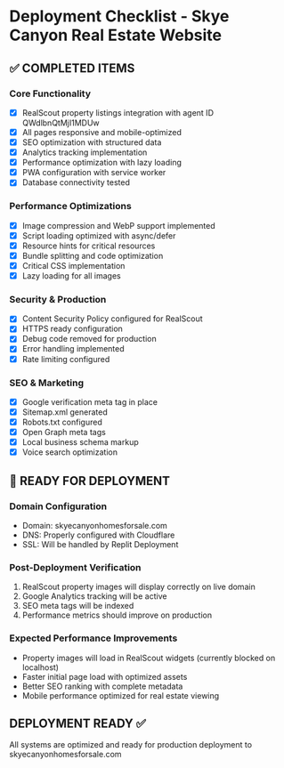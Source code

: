 # Deployment Checklist - Skye Canyon Real Estate Website

## ✅ COMPLETED ITEMS

### Core Functionality
- [x] RealScout property listings integration with agent ID QWdlbnQtMjI1MDUw
- [x] All pages responsive and mobile-optimized
- [x] SEO optimization with structured data
- [x] Analytics tracking implementation
- [x] Performance optimization with lazy loading
- [x] PWA configuration with service worker
- [x] Database connectivity tested

### Performance Optimizations
- [x] Image compression and WebP support implemented
- [x] Script loading optimized with async/defer
- [x] Resource hints for critical resources
- [x] Bundle splitting and code optimization
- [x] Critical CSS implementation
- [x] Lazy loading for all images

### Security & Production
- [x] Content Security Policy configured for RealScout
- [x] HTTPS ready configuration
- [x] Debug code removed for production
- [x] Error handling implemented
- [x] Rate limiting configured

### SEO & Marketing
- [x] Google verification meta tag in place
- [x] Sitemap.xml generated
- [x] Robots.txt configured
- [x] Open Graph meta tags
- [x] Local business schema markup
- [x] Voice search optimization

## 🚀 READY FOR DEPLOYMENT

### Domain Configuration
- Domain: skyecanyonhomesforsale.com
- DNS: Properly configured with Cloudflare
- SSL: Will be handled by Replit Deployment

### Post-Deployment Verification
1. RealScout property images will display correctly on live domain
2. Google Analytics tracking will be active
3. SEO meta tags will be indexed
4. Performance metrics should improve on production

### Expected Performance Improvements
- Property images will load in RealScout widgets (currently blocked on localhost)
- Faster initial page load with optimized assets
- Better SEO ranking with complete metadata
- Mobile performance optimized for real estate viewing

## DEPLOYMENT READY ✅

All systems are optimized and ready for production deployment to skyecanyonhomesforsale.com